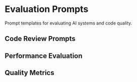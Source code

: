 # Evaluation Prompts

Prompt templates for evaluating AI systems and code quality.

## Code Review Prompts

## Performance Evaluation

## Quality Metrics